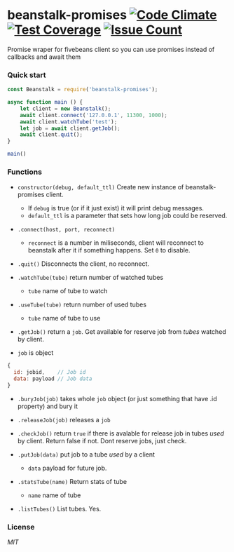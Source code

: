 # beanstalk-promises [![Code Climate](https://codeclimate.com/github/Zmeu213/beanstalk-promises/badges/gpa.svg)](https://codeclimate.com/github/Zmeu213/beanstalk-promises) [![Test Coverage](https://codeclimate.com/github/Zmeu213/beanstalk-promises/badges/coverage.svg)](https://codeclimate.com/github/Zmeu213/beanstalk-promises/coverage) [![Issue Count](https://codeclimate.com/github/Zmeu213/beanstalk-promises/badges/issue_count.svg)](https://codeclimate.com/github/Zmeu213/beanstalk-promises)
Promise wraper for fivebeans client so you can use promises instead of callbacks and await them

### Quick start
```javascript
const Beanstalk = require('beanstalk-promises');

async function main () {
	let client = new Beanstalk();
	await client.connect('127.0.0.1', 11300, 1000);
	await client.watchTube('test');
	let job = await client.getJob();
	await client.quit();
}

main()
```

### Functions

- `constructor(debug, default_ttl)`
Create new instance of beanstalk-promises client. 
  - If `debug` is true (or if it just exist) it will print debug messages.
  - `default_ttl` is a parameter that sets how long job could be reserved.

- `.connect(host, port, reconnect)`
  - `reconnect` is a number in miliseconds, client will reconnect to beanstalk after it if something happens. Set `0` to disable.

- `.quit()`
Disconnects the client, no reconnect.

- `.watchTube(tube)` return number of watched tubes
  - `tube` name of tube to watch 
  
- `.useTube(tube)` return number of used tubes
  - `tube` name of tube to use
  
- `.getJob()` return a `job`. Get available for reserve job from *tubes* watched by client.

- `job` is object
```javascript
{
  id: jobid,    // Job id 
  data: payload // Job data
}
```
- `.buryJob(job)` takes whole `job` object (or just something that have .id property) and bury it

- `.releaseJob(job)` releases a `job`

- `.checkJob()` return `true` if there is avalable for release job in tubes *used* by client. Return false if not. 
Dont reserve jobs, just check. 

- `.putJob(data)` put job to a tube *used* by a client
  - `data` payload for future job.

- `.statsTube(name)` Return stats of tube
  - `name` name of tube

- `.listTubes()` List tubes. Yes.

### License
*MIT*
